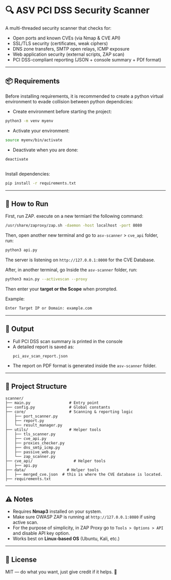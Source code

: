 # 🔍 ASV PCI DSS Security Scanner

A multi-threaded security scanner that checks for:
- Open ports and known CVEs (via Nmap & CVE API)
- SSL/TLS security (certificates, weak ciphers)
- DNS zone transfers, SMTP open relays, ICMP exposure
- Web application security (external scripts, ZAP scan)
- PCI DSS-compliant reporting (JSON + console summary + PDf format)

---

## 📦 Requirements
Before installing requirements, it is recommended to create a python virtual environment to evade collision between  python dependicies:
- Create environment before starting the project:
```bash
python3 -m venv myenv
```
- Activate your environment:
```bash
source myenv/bin/activate
```
- Deactivate when you are done:
```bash
deactivate
```

##
Install dependencies:

```bash
pip install -r requirements.txt
```

---

## 🚀 How to Run

First, run ZAP. execute on a new termianl the following command:
```bash
/usr/share/zaproxy/zap.sh -daemon -host localhost -port 8080
```

Then, open another new terminal and go to `asv-scanner` > `cve_api` folder, run:
```bash
python3 api.py
```
The server is listening on `http://127.0.0.1:8000` for the CVE Database.

After, in another terminal, go Inside the `asv-scanner` folder, run:

```bash
python3 main.py --activescan --proxy
```

Then enter your **target or the Scope** when prompted.

Example:
```bash
Enter Target IP or Domain: example.com
```

---

## 📝 Output

- Full PCI DSS scan summary is printed in the console
- A detailed report is saved as:
  ```
  pci_asv_scan_report.json
  ```
- The report on PDF format is generated inside the ``asv-scanner`` folder.  

---

## 📁 Project Structure

```
scanner/
├── main.py                 # Entry point
├── config.py               # Global constants
├── core/                   # Scanning & reporting logic
│   ├── port_scanner.py
│   ├── report.py
│   └── result_manager.py
├── utils/                  # Helper tools
│   ├── tls_scanner.py
│   ├── cve_api.py
│   ├── proxies_checker.py
│   ├── dns_smtp_icmp.py
│   ├── passive_web.py
│   └── zap_scanner.py
├── cve_api/                  # Helper tools
│   ├── api.py
├── data/                  # Helper tools
│   ├── merged_cve.json  # this is where the CVE database is located.
├── requirements.txt
```

---

## ⚠️ Notes

- Requires **Nmap3** installed on your system. 
- Make sure OWASP ZAP is running at `http://127.0.0.1:8080` if using active scan.
- For the purpose of simplicity, in ZAP Proxy go to `Tools > Options > API` and disable API key option.
- Works best on **Linux-based OS** (Ubuntu, Kali, etc.)

---

## 📖 License

MIT — do what you want, just give credit if it helps. 🙂
